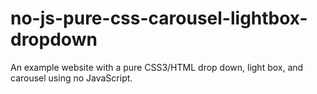 no-js-pure-css-carousel-lightbox-dropdown
=========================================

An example website with a pure CSS3/HTML drop down, light box, and carousel using no JavaScript.
